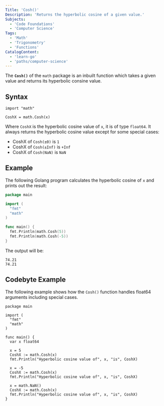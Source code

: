 ```yaml
---
Title: 'Cosh()'
Description: 'Returns the hyperbolic cosine of a given value.'
Subjects:
  - 'Code Foundations'
  - 'Computer Science'
Tags:
  - 'Math'
  - 'Trigonometry'
  - 'Functions'
CatalogContent:
  - 'learn-go'
  - 'paths/computer-science'
---
```


The **`Cosh()`** of the `math` package is an inbuilt function which takes a given value and returns its hyperbolic consine value.

## Syntax

```pseudo
import "math"

CoshX = math.Cosh(x)
```

Where `CoshX` is the hyperbolic cosine value of `x`, it is of type `float64`. It always returns the hyperbolic cosine value except for some special cases:

- CoshX of `Cosh(±0)` is `1`
- CoshX of `Cosh(±Inf)` is `+Inf`
- CoshX of `Cosh(NaN)` is `NaN`

## Example

The following Golang program calculates the hyperbolic cosine of `x` and prints out the result:

```go
package main

import (
  "fmt"
  "math"
)

func main() {
  fmt.Println(math.Cosh(5))
  fmt.Println(math.Cosh(-5))
}
```

The output will be:

```shell
74.21
74.21
```

## Codebyte Example

The following example shows how the `Cosh()` function handles float64 arguments including special cases.

```codebyte/golang
package main

import (
  "fmt"
  "math"
)

func main() {
  var x float64

  x = 5
  CoshX := math.Cosh(x)
  fmt.Println("Hyperbolic cosine value of", x, "is", CoshX)

  x = -5
  CoshX := math.Cosh(x)
  fmt.Println("Hyperbolic cosine value of", x, "is", CoshX)

  x = math.NaN()
  CoshX := math.Cosh(x)
  fmt.Println("Hyperbolic cosine value of", x, "is", CoshX)
}
```
